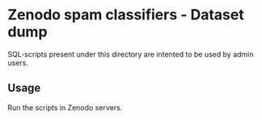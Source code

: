 # Zenodo spam classifiers - Dataset dump 

SQL-scripts present under this directory are intented to be used by admin users. 

## Usage

Run the scripts in Zenodo servers.

